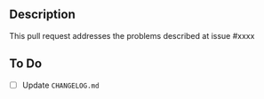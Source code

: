 ## Description
This pull request addresses the problems described at issue #xxxx

## To Do
- [ ] Update `CHANGELOG.md`
